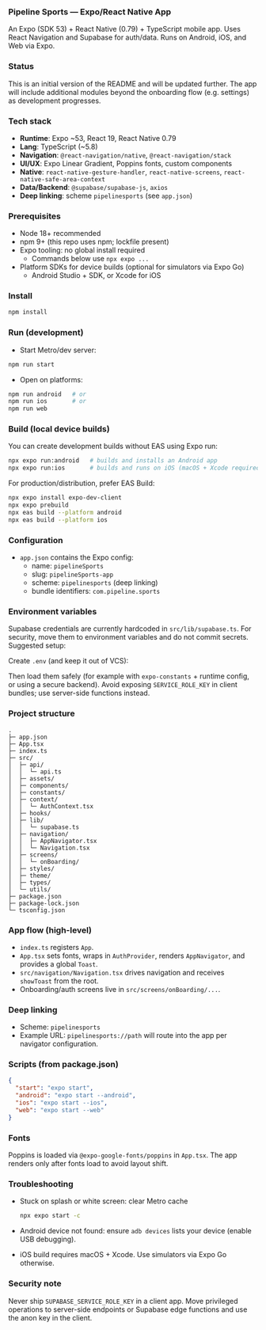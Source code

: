 ### Pipeline Sports — Expo/React Native App

An Expo (SDK 53) + React Native (0.79) + TypeScript mobile app. Uses React Navigation and Supabase for auth/data. Runs on Android, iOS, and Web via Expo.

### Status

This is an initial version of the README and will be updated further. The app will include additional modules beyond the onboarding flow (e.g. settings) as development progresses.

### Tech stack

- **Runtime**: Expo ~53, React 19, React Native 0.79
- **Lang**: TypeScript (~5.8)
- **Navigation**: `@react-navigation/native`, `@react-navigation/stack`
- **UI/UX**: Expo Linear Gradient, Poppins fonts, custom components
- **Native**: `react-native-gesture-handler`, `react-native-screens`, `react-native-safe-area-context`
- **Data/Backend**: `@supabase/supabase-js`, `axios`
- **Deep linking**: scheme `pipelinesports` (see `app.json`)

### Prerequisites

- Node 18+ recommended
- npm 9+ (this repo uses npm; lockfile present)
- Expo tooling: no global install required
  - Commands below use `npx expo ...`
- Platform SDKs for device builds (optional for simulators via Expo Go)
  - Android Studio + SDK, or Xcode for iOS

### Install

```bash
npm install
```

### Run (development)

- Start Metro/dev server:

```bash
npm run start
```

- Open on platforms:

```bash
npm run android   # or
npm run ios       # or
npm run web
```

### Build (local device builds)

You can create development builds without EAS using Expo run:

```bash
npx expo run:android   # builds and installs an Android app
npx expo run:ios       # builds and runs on iOS (macOS + Xcode required)
```

For production/distribution, prefer EAS Build:

```bash
npx expo install expo-dev-client
npx expo prebuild
npx eas build --platform android
npx eas build --platform ios
```

### Configuration

- `app.json` contains the Expo config:
  - name: `pipelineSports`
  - slug: `pipelineSports-app`
  - scheme: `pipelinesports` (deep linking)
  - bundle identifiers: `com.pipeline.sports`

### Environment variables

Supabase credentials are currently hardcoded in `src/lib/supabase.ts`. For security, move them to environment variables and do not commit secrets. Suggested setup:

Create `.env` (and keep it out of VCS):


Then load them safely (for example with `expo-constants` + runtime config, or using a secure backend). Avoid exposing `SERVICE_ROLE_KEY` in client bundles; use server-side functions instead.

### Project structure

```
.
├─ app.json
├─ App.tsx
├─ index.ts
├─ src/
│  ├─ api/
│  │  └─ api.ts
│  ├─ assets/
│  ├─ components/
│  ├─ constants/
│  ├─ context/
│  │  └─ AuthContext.tsx
│  ├─ hooks/
│  ├─ lib/
│  │  └─ supabase.ts
│  ├─ navigation/
│  │  ├─ AppNavigator.tsx
│  │  └─ Navigation.tsx
│  ├─ screens/
│  │  └─ onBoarding/
│  ├─ styles/
│  ├─ theme/
│  ├─ types/
│  └─ utils/
├─ package.json
├─ package-lock.json
└─ tsconfig.json
```

### App flow (high-level)

- `index.ts` registers `App`.
- `App.tsx` sets fonts, wraps in `AuthProvider`, renders `AppNavigator`, and provides a global `Toast`.
- `src/navigation/Navigation.tsx` drives navigation and receives `showToast` from the root.
- Onboarding/auth screens live in `src/screens/onBoarding/...`.

### Deep linking

- Scheme: `pipelinesports`
- Example URL: `pipelinesports://path` will route into the app per navigator configuration.

### Scripts (from package.json)

```json
{
  "start": "expo start",
  "android": "expo start --android",
  "ios": "expo start --ios",
  "web": "expo start --web"
}
```

### Fonts

Poppins is loaded via `@expo-google-fonts/poppins` in `App.tsx`. The app renders only after fonts load to avoid layout shift.

### Troubleshooting

- Stuck on splash or white screen: clear Metro cache

  ```bash
  npx expo start -c
  ```

- Android device not found: ensure `adb devices` lists your device (enable USB debugging).
- iOS build requires macOS + Xcode. Use simulators via Expo Go otherwise.

### Security note

Never ship `SUPABASE_SERVICE_ROLE_KEY` in a client app. Move privileged operations to server-side endpoints or Supabase edge functions and use the anon key in the client.
